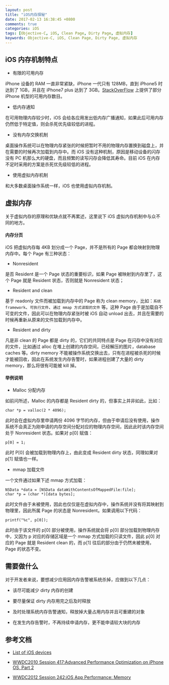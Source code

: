 ```yaml
---
layout: post
title: "iOS内存探秘"
date: 2017-02-13 16:38:45 +0800
comments: true
categories: iOS
tags: [Objective-C, iOS, Clean Page, Dirty Page, 虚拟内存]
keywords: Objective-C, iOS, Clean Page, Dirty Page, 虚拟内存
---
```


## iOS 内存机制特点

* 有限的可用内存

iPhone 设备的 RAM 一直非常紧缺，iPhone 一代只有 128MB，直到 iPhone5 时达到了 1GB，并且在 iPhone7 plus 达到了 3GB。[StackOverFlow](http://stackoverflow.com/a/15200855/2293677) 上提供了部分 iPhone 机型的可用内存数目。

* 低内存通知

在可用物理内存较少时，iOS 会给各应用发出低内存广播通知，如果此后可用内存仍然低于特定值，则会杀死优先级较低的进程。

* 没有内存交换机制

桌面操作系统可以在物理内存紧张的时候把暂时不用的物理内存置换到磁盘上，并在需要的时候再次加载到内存中。而 iOS 没有这种机制，原因是移动设备的闪存没有 PC 机那么大的硬盘，而且频繁的读写闪存会降低其寿命。目前 iOS 在内存不足时采用的方案是杀死优先级较低的进程。

* 使用虚拟内存机制

和大多数桌面操作系统一样，iOS 也使用虚拟内存机制。

<!-- more -->

## 虚拟内存

关于虚拟内存的原理和优缺点就不再累述，这里说下 iOS 虚拟内存机制中与众不同的地方。

#### 内存分页

iOS 把虚拟内存每 4KB 划分成一个 Page，并不是所有的 Page 都会映射到物理内存中。每个 Page 有三种状态：

* Nonresident

是否 Resident 是一个 Page 状态的重要标识，如果 Page 被映射到内存里了，这个 Page 就是 Resident 状态，否则就是 Nonresident 状态；

* Resident and clean

基于 readonly 文件而被加载到内存中的 Page 称为 clean memory，比如：`系统 framework`、`可执行文件`、`通过 mmap 方式读取的文件` 等。这种 Page 由于是加载自不可变的文件，因此可以在物理内存紧张时被 iOS 自动 unload 出去，并且在需要的时候再重新从原来的文件加载到内存中。

* Resident and dirty

凡是非 clean 的 Page 都是 dirty 的，它们的共同特点是 Page 在闪存中没有对应的文件，比如通过 alloc 在堆上创建的内存空间，已经解压的图片，database caches 等。dirty memory 不能被操作系统交换出去，只有在进程被杀死的时候才能被回收，因此在系统发生内存告警时，如果进程创建了大量的 dirty memory，那么将很有可能被 kill 掉。

#### 举例说明

* Malloc 分配内存

如前问所述，Malloc 的内存都是  Resident dirty 的，但事实上并非如此，比如：

```
char *p = valloc(2 * 4096);

```

此时会在虚拟内存里申请两份 4096 字节的内存，但由于申请后没有使用，操作系统不会真正为刚申请的内存空间分配对应的物理内存空间，因此此时该内存空间处于 Nonresident 状态。如果对 p[0] 赋值：

```
p[0] = 1;
```

此时 P[0] 会被加载到物理内存上，由此变成 Resident dirty 状态，同理如果对 p[1] 赋值也一样。

* mmap 加载文件

一个文件通过如果下述 mmap 方式加载：

```
NSData *data = [NSData dataWithContentsOfMappedFile:file];char *p = (char *)[data bytes];
```

此时文件由于未被使用，因此也仅仅是在虚拟内存中，操作系统并没有将其映射到物理里，因此所属 Page 的状态是 Nonresident。如果调用以下代码：

```
printf("%c", p[0]);
```

此时由于该文件的 p[0] 部分被使用，操作系统就会将 p[0] 部分加载到物理内存中，又因为 p 对应的存储区域是一个 mmap 方式加载的只读文件，因此 p[0] 对应的 Page 就是 Resident clean 的，而 p[1] 往后的部分由于仍然未被使用，Page 的状态不变。


## 需要做什么

对于开发者来说，要想减少应用因内存告警被系统杀掉，应做到以下几点：

* 该尽可能减少 dirty 内存的创建

* 要尽量保证 dirty 内存用完之后及时释放

* 及时处理系统内存告警通知，释放掉大量占用内存并且可重建的对象

* 在发生内存告警时，不再持续申请内存，更不能申请较大块的内存

## 参考文档

* [List of iOS devices](https://en.wikipedia.org/wiki/List_of_iOS_devices)

* [WWDC2010 Session 417:Advanced Performance Optimization on iPhone OS, Part 2](https://developer.apple.com/videos/play/wwdc2010/147/)

* [WWDC2012 Session 242:iOS App Performance: Memory](https://developer.apple.com/videos/play/wwdc2012/242/)